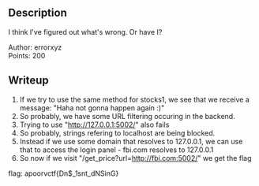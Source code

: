 ## Description

I think I've figured out what's wrong. Or have I?

Author: errorxyz\
Points: 200

## Writeup

1. If we try to use the same method for stocks1, we see that we receive a message: "Haha not gonna happen again :)"
1. So probably, we have some URL filtering occuring in the backend.
1. Trying to use "http://127.0.0.1:5002/" also fails
1. So probably, strings refering to localhost are being blocked.
1. Instead if we use some domain that resolves to 127.0.0.1, we can use that to access the login panel - fbi.com resolves
to 127.0.0.1
1. So now if we visit "/get_price?url=http://fbi.com:5002/" we get the flag

flag: apoorvctf{Dn$_1snt_dNSinG}

